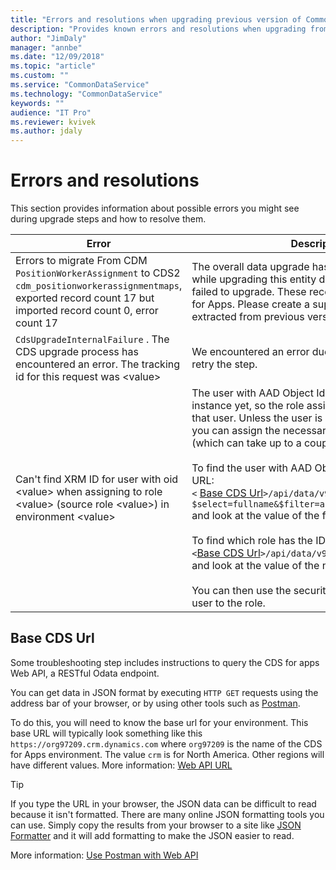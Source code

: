 ```yaml
---
title: "Errors and resolutions when upgrading previous version of Common Data Service. | Microsoft Docs"
description: "Provides known errors and resolutions when upgrading from previous version of Common Data Service to CDS for Apps"
author: "JimDaly"
manager: "annbe"
ms.date: "12/09/2018"
ms.topic: "article"
ms.custom: ""
ms.service: "CommonDataService"
ms.technology: "CommonDataService"
keywords: ""
audience: "IT Pro"
ms.reviewer: kvivek
ms.author: jdaly
---
```

# Errors and resolutions

This section provides information about possible errors you might see during upgrade steps and how to resolve them.

|Error  |Description and resolution  |
|--|--|
|Errors to migrate From CDM `PositionWorkerAssignment` to CDS2 `cdm_positionworkerassignmentmaps`, exported record count 17 but imported record count 0, error count 17|The overall data upgrade has completed but we encountered an error while upgrading this entity due to which either one or more records failed to upgrade. These records will not be available to you in CDS for Apps. Please create a support ticket if you need the missing data extracted from previous version of CDS.|
|`CdsUpgradeInternalFailure` . The CDS upgrade process has encountered an error. The tracking id for this request was \<value> |We encountered an error due to which Upgrade has failed. You may retry the step.| 
|Can't find XRM ID for user with oid \<value> when assigning to role \<value> (source role \<value>) in environment \<value>|The user with AAD Object Id {0} wasn’t synced to the upgraded CDS instance yet, so the role assignment to role {1} can’t be migrated for that user. Unless the user is deleted or disabled in the AAD tenant, you can assign the necessary role manually once the user is synced (which can take up to a couple of days).<br/><br/>To find the user with AAD Object Id {0}, you can go to the following URL:<br/>`<` [Base CDS Url](#base-cds-url)`>/api/data/v9.0/systemusers()?$select=fullname&$filter=azureactivedirectoryobjectid%20eq%20{0}`<br/>and look at the value of the fullname property.<br/><br/>To find which role has the ID {1}, you can go to the following URL:<br/>`<`[Base CDS Url](#base-cds-url)`>/api/data/v9.0/roles({1})?$select=name`<br/>and look at the value of the name property.<br/><br/>You can then use the security tab in the Admin portal to assign the user to the role.|

## Base CDS Url

Some troubleshooting step includes instructions to query the CDS for apps Web API, a RESTful Odata endpoint.

You can get data in JSON format by executing `HTTP GET` requests using the address bar of your browser, or by using other tools such as [Postman](https://www.getpostman.com/).

To do this, you will need to know the base url for your environment. This base URL will typically look something like this `https://org97209.crm.dynamics.com` where `org97209` is the name of the CDS for Apps environment. The value `crm` is for North America. Other regions will have different values. More information: [Web API URL](/powerapps/developer/common-data-service/webapi/compose-http-requests-handle-errors#web-api-url-and-versions)

> [!TIP]
> If you type the URL in your browser, the JSON data can be difficult to read because it isn't formatted. There are many online JSON formatting tools you can use. Simply copy the results from your browser to a site like [JSON Formatter](https://jsonformatter.curiousconcept.com/) and it will add formatting to make the JSON easier to read.

More information: [Use Postman with Web API](/dynamics365/customer-engagement/developer/webapi/use-postman-web-api)
